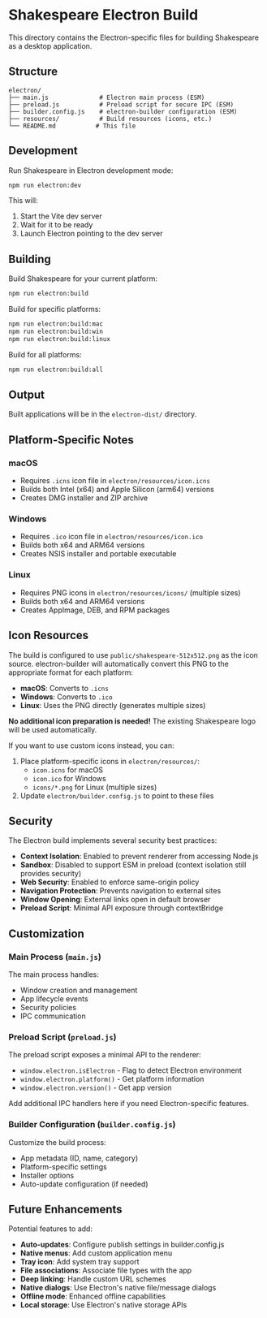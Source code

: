 # Shakespeare Electron Build

This directory contains the Electron-specific files for building Shakespeare as a desktop application.

## Structure

```
electron/
├── main.js              # Electron main process (ESM)
├── preload.js           # Preload script for secure IPC (ESM)
├── builder.config.js    # electron-builder configuration (ESM)
├── resources/           # Build resources (icons, etc.)
└── README.md           # This file
```

## Development

Run Shakespeare in Electron development mode:

```bash
npm run electron:dev
```

This will:
1. Start the Vite dev server
2. Wait for it to be ready
3. Launch Electron pointing to the dev server

## Building

Build Shakespeare for your current platform:

```bash
npm run electron:build
```

Build for specific platforms:

```bash
npm run electron:build:mac
npm run electron:build:win
npm run electron:build:linux
```

Build for all platforms:

```bash
npm run electron:build:all
```

## Output

Built applications will be in the `electron-dist/` directory.

## Platform-Specific Notes

### macOS

- Requires `.icns` icon file in `electron/resources/icon.icns`
- Builds both Intel (x64) and Apple Silicon (arm64) versions
- Creates DMG installer and ZIP archive

### Windows

- Requires `.ico` icon file in `electron/resources/icon.ico`
- Builds both x64 and ARM64 versions
- Creates NSIS installer and portable executable

### Linux

- Requires PNG icons in `electron/resources/icons/` (multiple sizes)
- Builds both x64 and ARM64 versions
- Creates AppImage, DEB, and RPM packages

## Icon Resources

The build is configured to use `public/shakespeare-512x512.png` as the icon source. electron-builder will automatically convert this PNG to the appropriate format for each platform:

- **macOS**: Converts to `.icns`
- **Windows**: Converts to `.ico`
- **Linux**: Uses the PNG directly (generates multiple sizes)

**No additional icon preparation is needed!** The existing Shakespeare logo will be used automatically.

If you want to use custom icons instead, you can:
1. Place platform-specific icons in `electron/resources/`:
   - `icon.icns` for macOS
   - `icon.ico` for Windows
   - `icons/*.png` for Linux (multiple sizes)
2. Update `electron/builder.config.js` to point to these files

## Security

The Electron build implements several security best practices:

- **Context Isolation**: Enabled to prevent renderer from accessing Node.js
- **Sandbox**: Disabled to support ESM in preload (context isolation still provides security)
- **Web Security**: Enabled to enforce same-origin policy
- **Navigation Protection**: Prevents navigation to external sites
- **Window Opening**: External links open in default browser
- **Preload Script**: Minimal API exposure through contextBridge

## Customization

### Main Process (`main.js`)

The main process handles:
- Window creation and management
- App lifecycle events
- Security policies
- IPC communication

### Preload Script (`preload.js`)

The preload script exposes a minimal API to the renderer:
- `window.electron.isElectron` - Flag to detect Electron environment
- `window.electron.platform()` - Get platform information
- `window.electron.version()` - Get app version

Add additional IPC handlers here if you need Electron-specific features.

### Builder Configuration (`builder.config.js`)

Customize the build process:
- App metadata (ID, name, category)
- Platform-specific settings
- Installer options
- Auto-update configuration (if needed)

## Future Enhancements

Potential features to add:

- **Auto-updates**: Configure publish settings in builder.config.js
- **Native menus**: Add custom application menu
- **Tray icon**: Add system tray support
- **File associations**: Associate file types with the app
- **Deep linking**: Handle custom URL schemes
- **Native dialogs**: Use Electron's native file/message dialogs
- **Offline mode**: Enhanced offline capabilities
- **Local storage**: Use Electron's native storage APIs
